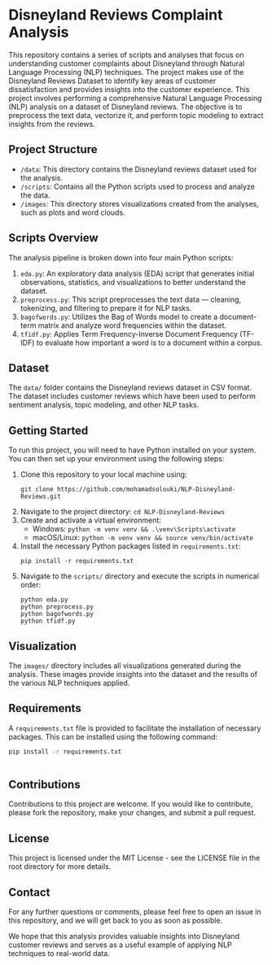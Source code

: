 # Disneyland Reviews Complaint Analysis

This repository contains a series of scripts and analyses that focus on understanding customer complaints about Disneyland through Natural Language Processing (NLP) techniques. The project makes use of the Disneyland Reviews Dataset to identify key areas of customer dissatisfaction and provides insights into the customer experience. This project involves performing a comprehensive Natural Language Processing (NLP) analysis on a dataset of Disneyland reviews. The objective is to preprocess the text data, vectorize it, and perform topic modeling to extract insights from the reviews.

## Project Structure

- `/data`: This directory contains the Disneyland reviews dataset used for the analysis.
- `/scripts`: Contains all the Python scripts used to process and analyze the data.
- `/images`: This directory stores visualizations created from the analyses, such as plots and word clouds.

## Scripts Overview

The analysis pipeline is broken down into four main Python scripts:

1. `eda.py`: An exploratory data analysis (EDA) script that generates initial observations, statistics, and visualizations to better understand the dataset.
2. `preprocess.py`: This script preprocesses the text data — cleaning, tokenizing, and filtering to prepare it for NLP tasks.
3. `bagofwords.py`: Utilizes the Bag of Words model to create a document-term matrix and analyze word frequencies within the dataset.
4. `tfidf.py`: Applies Term Frequency-Inverse Document Frequency (TF-IDF) to evaluate how important a word is to a document within a corpus.

## Dataset

The `data/` folder contains the Disneyland reviews dataset in CSV format. The dataset includes customer reviews which have been used to perform sentiment analysis, topic modeling, and other NLP tasks.

## Getting Started

To run this project, you will need to have Python installed on your system. You can then set up your environment using the following steps:

1. Clone this repository to your local machine using:
    ```
    git clone https://github.com/mohamadsolouki/NLP-Disneyland-Reviews.git
    ```
2. Navigate to the project directory: `cd NLP-Disneyland-Reviews`
3. Create and activate a virtual environment:
   - Windows: `python -m venv venv && .\venv\Scripts\activate`
   - macOS/Linux: `python -m venv venv && source venv/bin/activate`
4. Install the necessary Python packages listed in `requirements.txt`:
    ```
    pip install -r requirements.txt
    ```
5. Navigate to the `scripts/` directory and execute the scripts in numerical order:
    ```
    python eda.py
    python preprocess.py
    python bagofwords.py
    python tfidf.py
    ```

## Visualization

The `images/` directory includes all visualizations generated during the analysis. These images provide insights into the dataset and the results of the various NLP techniques applied.

## Requirements

A `requirements.txt` file is provided to facilitate the installation of necessary packages. This can be installed using the following command:

```bash
pip install -r requirements.txt
   
   ```

## Contributions
Contributions to this project are welcome. If you would like to contribute, please fork the repository, make your changes, and submit a pull request.

## License
This project is licensed under the MIT License - see the LICENSE file in the root directory for more details.

## Contact
For any further questions or comments, please feel free to open an issue in this repository, and we will get back to you as soon as possible.

We hope that this analysis provides valuable insights into Disneyland customer reviews and serves as a useful example of applying NLP techniques to real-world data.